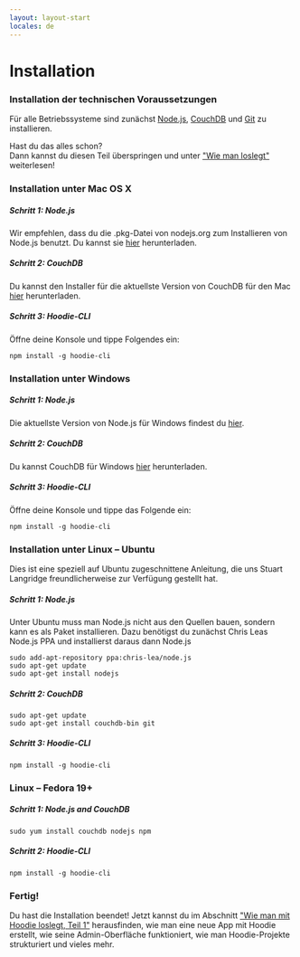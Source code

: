 ```yaml
---
layout: layout-start
locales: de
---
```


# Installation


### Installation der technischen Voraussetzungen

Für alle Betriebssysteme sind zunächst <a href="http://nodejs.org/" target="_blank">Node.js</a>, <a href="http://couchdb.apache.org/" target="_blank">CouchDB</a> und <a href="http://git-scm.com/" target="_blank">Git</a> zu installieren.

Hast du das alles schon?<br />
Dann kannst du diesen Teil überspringen und unter <a href="../start/getting-started/getting-started-1.html">"Wie man loslegt"</a> weiterlesen!


### Installation unter Mac OS X
##### Schritt 1: Node.js
Wir empfehlen, dass du die .pkg-Datei von nodejs.org zum Installieren von Node.js benutzt. Du kannst sie <a href="http://nodejs.org/download/" target="_blank">hier</a> herunterladen.
##### Schritt 2: CouchDB
Du kannst den Installer für die aktuellste Version von CouchDB für den Mac <a href="http://couchdb.apache.org/#download" target="_blank">hier</a> herunterladen.
##### Schritt 3: Hoodie-CLI
Öffne deine Konsole und tippe Folgendes ein:
<pre><code>npm install -g hoodie-cli</code></pre>


### Installation unter Windows
##### Schritt 1: Node.js
Die aktuellste Version von Node.js für Windows findest du <a href="http://nodejs.org/download/" target="_blank">hier</a>.
##### Schritt 2: CouchDB
Du kannst CouchDB für Windows <a href="http://couchdb.apache.org/#download" target="_blank">hier</a> herunterladen.
##### Schritt 3: Hoodie-CLI
Öffne deine Konsole und tippe das Folgende ein:
<pre><code>npm install -g hoodie-cli</code></pre>


### Installation unter Linux – Ubuntu
Dies ist eine speziell auf Ubuntu zugeschnittene Anleitung, die uns Stuart Langridge freundlicherweise zur Verfügung gestellt hat.
##### Schritt 1: Node.js
Unter Ubuntu muss man Node.js nicht aus den Quellen bauen, sondern kann es als Paket installieren. Dazu benötigst du zunächst Chris Leas Node.js PPA und installierst daraus dann Node.js

<pre><code>sudo add-apt-repository ppa:chris-lea/node.js
sudo apt-get update
sudo apt-get install nodejs
</code></pre>

##### Schritt 2: CouchDB

<pre><code>sudo apt-get update
sudo apt-get install couchdb-bin git
</code></pre>

##### Schritt 3: Hoodie-CLI
<pre><code>npm install -g hoodie-cli</code></pre>


### Linux – Fedora 19+
##### Schritt 1: Node.js and CouchDB  

<pre><code>sudo yum install couchdb nodejs npm
</code></pre>

##### Schritt 2: Hoodie-CLI
<pre><code>npm install -g hoodie-cli
</code></pre>

### Fertig!

Du hast die Installation beendet! Jetzt kannst du im Abschnitt <a href="../start/getting-started/getting-started-1.html">"Wie man mit Hoodie loslegt, Teil 1"</a> herausfinden, wie man eine neue App mit Hoodie erstellt, wie seine Admin-Oberfläche funktioniert, wie man Hoodie-Projekte strukturiert und vieles mehr.
